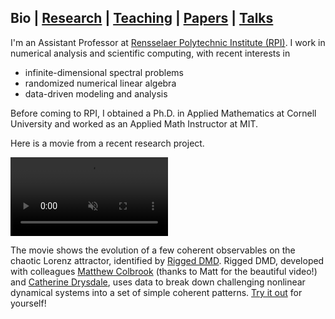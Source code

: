 ## Bio | [Research](research.md) | [Teaching](teaching.md) | [Papers](papers.md) | [Talks](talks.md)
I'm an Assistant Professor at [Rensselaer Polytechnic Institute (RPI)](https://faculty.rpi.edu/andrew-horning). I work in numerical analysis and scientific computing, with recent interests in

- infinite-dimensional spectral problems
- randomized numerical linear algebra
- data-driven modeling and analysis

Before coming to RPI, I obtained a Ph.D. in Applied Mathematics at Cornell University and worked as an Applied Math Instructor at MIT.

Here is a movie from a recent research project.

<video width="50%" autoplay loop muted>
 <source src="/images/Lorenz_movie.mp4" type="video/mp4" />
</video>

The movie shows the evolution of a few coherent observables on the chaotic Lorenz attractor, identified by [Rigged DMD](https://arxiv.org/abs/2405.00782). Rigged DMD, developed with colleagues [Matthew Colbrook](https://www.damtp.cam.ac.uk/user/mjc249/home.html) (thanks to Matt for the beautiful video!) and [Catherine Drysdale](https://www.birmingham.ac.uk/staff/profiles/metabolism-systems/drysdale-catherine), uses data to break down challenging nonlinear dynamical systems into a set of simple coherent patterns. [Try it out](https://github.com/MColbrook/Rigged-Dynamic-Mode-Decomposition) for yourself!

